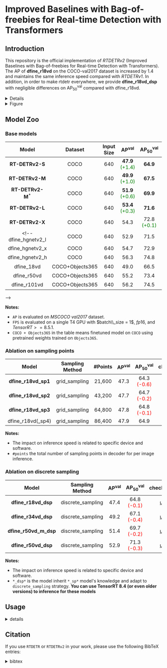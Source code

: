 # Improved Baselines with Bag-of-freebies for Real-time Detection with Transformers

## Introduction
This repository is the official implementation of *RTDETRv2* (Improved Baselines with Bag-of-freebies for Real-time Detection with Transformers). The AP of **dfine_r18vd** on the COCO-val2017 dataset is increased by 1.4 and maintains the same inference speed compared with *RTDETRv1*. In addition, in order to make rtdetr everywhere, we provide **dfine_r18vd_dsp** with negligible differences on AP<sub>50</sub><sup>val</sup> compared with dfine_r18vd.

<details>
<summary> Details </summary>

<!-- This paper introduces RTDETRv2, a robust real-time end-to-end detector with transformer. The model builds on the previous state-of-the-art RTDETR by incorporating a flexible decoder and utilizing a collection of effective training tactics. Specifically, we suggest different numbers of sampling points for the decoder's various feature maps, employ dynamic data augmentation policies for several training stages, and determine specific optimization super parameters for each unique model. To accommodate various deployment schemes, the decoder now offers an option that utilizes discrete-sampling instead of grid-sampling. Additionally, we release a toolbox called cvperception to provide flexibility in meeting customizable features. Our RTDETRv2-R18 achieves an improvement of 1.4 compared to RTDETR-R18 at the same speed, achieving 47.9 mAP and 217 FPS with FP16 mode on T4 GPU. Furthermore, the usage of a mixed-precision training policy has led to a 15\% increase in training speed and a 20\% reduction in GPU memory usage -->

<!-- - Release **cvpercetion** toolbox -->
<!-- - Support dynamic data augmentation policies for multiple training stages
- Support dynamic number of sampling points for different feature maps. And to cater to various deployment schemes, a variant has been introduced in the decoder that utilises *discrete_sampling* instead of *grid_sampling*.
- Provide a range of demos for deployment, including *Pytorch, ONNXRuntime, TensorRT, and OpenVINO*
- Support mixed-precision training policy resulting in 15% increase in *training speed* and 20% reduction in *GPU memory* usage on *dfine_r18vd* compared to *rtdetr_r18vd* with the same settings
- Support *VOC* dataset type as input, while evaluating model using *COCO* metrics -->
<!-- - Support *IoU-weighted boxes loss* to speedup convergence of training process -->
<!-- - `Uni-matcher` strategy is introduced in decoder to improve training speed and stability
- IoU-weighted boxes loss to speedup convergence of model -->

<!-- For *RTDETRv1*, please refer to [link](https://github.com/lyuwenyu/RT-DETR). -->

<!-- <div align="center">
  <img src="https://github.com/lyuwenyu/cvperception/assets/17582080/07e04882-c750-4674-bee8-04f81c4ab290" width=500>
</div> -->

</details>


<details>
<summary> Figure </summary>

<!-- <div align="center">
  <img src="https://github.com/lyuwenyu/cvperception/assets/17582080/c79aa51e-b1b8-4116-81ab-09a67705ba9d" width=500>
</div> -->

<div align="center">
<img width="500" alt="image" src="https://github.com/lyuwenyu/cvperception/assets/17582080/f60e9ac4-f6b7-41fa-9f9d-ef4299dc4e60">
</div>

</details>



## Model Zoo

### Base models

| Model | Dataset | Input Size | AP<sup>val</sup> | AP<sub>50</sub><sup>val</sup> | #Params(M) | FPS | config| checkpoint | 
| :---: | :---: | :---: | :---: | :---: | :---: | :---: | :---: |:---: |
**RT-DETRv2-S** | COCO | 640 | **47.9** <font color=green>(+1.4)</font> | **64.9** | 20 | 217 | [config](./dfine_r18vd_120e_coco.yml) | [url](https://github.com/lyuwenyu/storage/releases/download/v0.1/dfine_r18vd_120e_coco.pth) |
**RT-DETRv2-M** | COCO | 640 | **49.9** <font color=green>(+1.0)</font> | **67.5** | 31 | 161 | [config](./dfine_r34vd_120e_coco.yml) | [url](https://github.com/lyuwenyu/storage/releases/download/v0.1/dfine_r34vd_120e_coco_ema.pth)
**RT-DETRv2-M**<sup>*<sup> | COCO | 640 | **51.9** <font color=green>(+0.6)</font> | **69.9** | 36 | 145 | [config](./dfine_r50vd_m_7x_coco.yml) | [url](https://github.com/lyuwenyu/storage/releases/download/v0.1/dfine_r50vd_m_7x_coco_ema.pth)
**RT-DETRv2-L** | COCO | 640 | **53.4** <font color=green>(+0.3)</font> | **71.6** | 42 | 108 | [config](./dfine_r50vd_6x_coco.yml) | [url](https://github.com/lyuwenyu/storage/releases/download/v0.1/dfine_r50vd_6x_coco_ema.pth)
**RT-DETRv2-X** | COCO | 640 | 54.3 | 72.8 <font color=green>(+0.1)</font> | 76 | 74 | [config](./dfine_r101vd_6x_coco.yml) | [url](https://github.com/lyuwenyu/storage/releases/download/v0.1/dfine_r101vd_6x_coco_from_paddle.pth)
<!-- dfine_hgnetv2_l | COCO | 640 | 52.9 | 71.5 | 32 | 114 | [url<sup>*</sup>](https://github.com/lyuwenyu/storage/releases/download/v0.1/dfine_hgnetv2_l_6x_coco_from_paddle.pth) 
dfine_hgnetv2_x | COCO | 640 | 54.7 | 72.9 | 67 | 74 | [url<sup>*</sup>](https://github.com/lyuwenyu/storage/releases/download/v0.1/dfine_hgnetv2_x_6x_coco_from_paddle.pth) 
dfine_hgnetv2_h | COCO | 640 | 56.3 | 74.8 | 123 | 40 | [url<sup>*</sup>](https://github.com/lyuwenyu/storage/releases/download/v0.1/dfine_hgnetv2_h_6x_coco_from_paddle.pth) 
dfine_18vd | COCO+Objects365 | 640 | 49.0 | 66.5 | 20 | 217 | [url<sup>*</sup>](https://github.com/lyuwenyu/storage/releases/download/v0.1/dfine_r18vd_5x_coco_objects365_from_paddle.pth)
dfine_r50vd | COCO+Objects365 | 640 | 55.2 | 73.4 | 42 | 108 | [url<sup>*</sup>](https://github.com/lyuwenyu/storage/releases/download/v0.1/dfine_r50vd_2x_coco_objects365_from_paddle.pth)
dfine_r101vd | COCO+Objects365 | 640 | 56.2 | 74.5 | 76 | 74 | [url<sup>*</sup>](https://github.com/lyuwenyu/storage/releases/download/v0.1/dfine_r101vd_2x_coco_objects365_from_paddle.pth)
 -->

**Notes:**
- `AP` is evaluated on *MSCOCO val2017* dataset.
- `FPS` is evaluated on a single T4 GPU with $batch\\_size = 1$, $fp16$, and $TensorRT>=8.5.1$.
- `COCO + Objects365` in the table means finetuned model on `COCO` using pretrained weights trained on `Objects365`.



### Ablation on sampling points

<!-- Flexible samping strategy in cross attenstion layer for devices that do **not** optimize (or not support) `grid_sampling` well. You can choose models based on specific scenarios and the trade-off between speed and accuracy. -->

| Model | Sampling Method | #Points | AP<sup>val</sup> | AP<sub>50</sub><sup>val</sup> | checkpoint 
| :---: | :---: | :---: | :---: | :---: | :---: |
**dfine_r18vd_sp1** | grid_sampling | 21,600 | 47.3 | 64.3 <font color=red>(-0.6) | [url](https://github.com/lyuwenyu/storage/releases/download/v0.1/dfine_r18vd_sp1_120e_coco.pth)
**dfine_r18vd_sp2** | grid_sampling | 43,200 | 47.7 | 64.7 <font color=red>(-0.2) | [url](https://github.com/lyuwenyu/storage/releases/download/v0.1/dfine_r18vd_sp2_120e_coco.pth)
**dfine_r18vd_sp3** | grid_sampling | 64,800 | 47.8 | 64.8 <font color=red>(-0.1) | [url](https://github.com/lyuwenyu/storage/releases/download/v0.1/dfine_r18vd_sp3_120e_coco.pth)
dfine_r18vd(_sp4)| grid_sampling | 86,400 | 47.9 | 64.9 | [url](https://github.com/lyuwenyu/storage/releases/download/v0.1/dfine_r18vd_120e_coco.pth) 

**Notes:**
- The impact on inference speed is related to specific device and software.
- `#points` the total number of sampling points in decoder for per image inference.


### Ablation on discrete sampling

| Model | Sampling Method | AP<sup>val</sup> | AP<sub>50</sub><sup>val</sup> | checkpoint 
| :---: | :---: | :---: | :---: | :---: |
**dfine_r18vd_dsp** | discrete_sampling | 47.4 | 64.8 <font color=red>(-0.1)</font> | [url](https://github.com/lyuwenyu/storage/releases/download/v0.1/dfine_r18vd_dsp_3x_coco.pth)
**dfine_r34vd_dsp** | discrete_sampling | 49.2 | 67.1 <font color=red>(-0.4)</font> | [url](https://github.com/lyuwenyu/storage/releases/download/v0.1/rdfine_r34vd_dsp_1x_coco.pth)
**dfine_r50vd_m_dsp** | discrete_sampling | 51.4 | 69.7 <font color=red>(-0.2)</font> | [url](https://github.com/lyuwenyu/storage/releases/download/v0.1/dfine_r50vd_m_dsp_3x_coco.pth)
**dfine_r50vd_dsp** | discrete_sampling | 52.9 | 71.3 <font color=red>(-0.3)</font> | [url](https://github.com/lyuwenyu/storage/releases/download/v0.1/dfine_r50vd_dsp_1x_coco.pth)


<!-- **dfine_r18vd_dsp1** | discrete_sampling | 21600 | 46.3 | 63.9 | [url](https://github.com/lyuwenyu/storage/releases/download/v0.1/dfine_r18vd_dsp1_1x_coco.pth) -->

<!-- dfine_r18vd_dsp1 | discrete_sampling | 21600 | 45.5 | 63.0 | 4.34 | [url](https://github.com/lyuwenyu/storage/releases/download/v0.1/dfine_r18vd_dsp1_120e_coco.pth) -->
<!-- 4.3 -->

**Notes:**
- The impact on inference speed is related to specific device and software.
- `*_dsp*` is the model inherit `*_sp*` model's knowledge and adapt to `discrete_sampling` strategy. **You can use TensorRT 8.4 (or even older versions) to inference for these models**
<!-- - `grid_sampling` use `grid_sample` to sample attention map, `discrete_sampling` use `index_select` method to sample attention map.  -->


## Usage
<details>
<summary> details </summary>

<!-- <summary>1. Training </summary> -->
1. Training
```shell
CUDA_VISIBLE_DEVICES=0,1,2,3 torchrun --master_port=9909 --nproc_per_node=4 tools/train.py -c path/to/config --use-amp --seed=0 &> log.txt 2>&1 &
```

<!-- <summary>2. Testing </summary> -->
2. Testing
```shell
CUDA_VISIBLE_DEVICES=0,1,2,3 torchrun --master_port=9909 --nproc_per_node=4 tools/train.py -c path/to/config -r path/to/checkpoint --test-only
```

<!-- <summary>3. Tuning </summary> -->
3. Tuning
```shell
CUDA_VISIBLE_DEVICES=0,1,2,3 torchrun --master_port=9909 --nproc_per_node=4 tools/train.py -c path/to/config -t path/to/checkpoint --use-amp --seed=0 &> log.txt 2>&1 &
```

<!-- <summary>4. Export onnx </summary> -->
4. Export onnx
```shell
python tools/export_onnx.py -c path/to/config -r path/to/checkpoint --check
```

<!-- <summary>5. Inference </summary> -->
5. Inference

Support torch, onnxruntime, tensorrt and openvino, see details in *references/deploy*
```shell
python references/deploy/dfine_onnx.py --onnx-file=model.onnx --im-file=xxxx
python references/deploy/dfine_tensorrt.py --trt-file=model.trt --im-file=xxxx
python references/deploy/dfine_torch.py -c path/to/config -r path/to/checkpoint --im-file=xxx --device=cuda:0
```
</details>



## Citation
If you use `RTDETR` or `RTDETRv2` in your work, please use the following BibTeX entries:

<details>
<summary> bibtex </summary>

```latex
@misc{lv2023detrs,
      title={DETRs Beat YOLOs on Real-time Object Detection},
      author={Wenyu Lv and Shangliang Xu and Yian Zhao and Guanzhong Wang and Jinman Wei and Cheng Cui and Yuning Du and Qingqing Dang and Yi Liu},
      year={2023},
      eprint={2304.08069},
      archivePrefix={arXiv},
      primaryClass={cs.CV}
}

@software{Lv_rtdetr_by_cvperception_2023,
author = {Lv, Wenyu},
license = {Apache-2.0},
month = oct,
title = {{rtdetr by cvperception}},
url = {https://github.com/lyuwenyu/cvperception/},
version = {0.0.1dev},
year = {2023}
}
```
</details>

